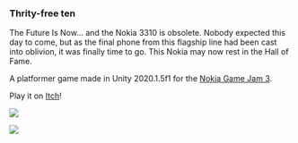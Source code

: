 ### Thrity-free ten

The Future Is Now... and the Nokia 3310 is obsolete. Nobody expected this day to come, but as the final phone from this flagship line had been cast into oblivion, it was finally time to go. This Nokia may now rest in the Hall of Fame.

A platformer game made in Unity 2020.1.5f1 for the [Nokia Game Jam 3](https://itch.io/jam/nokiajam3).

Play it on [Itch](https://julzerinos.itch.io/3310)!

![](https://img.itch.zone/aW1hZ2UvOTA4MzI5LzUxNTU0OTkuZ2lm/250x600/dPoWxW.gif)

![](https://img.itch.zone/aW1hZ2UvOTA4MzI5LzUxNTU1MDQuZ2lm/250x600/L2AD7b.gif)

